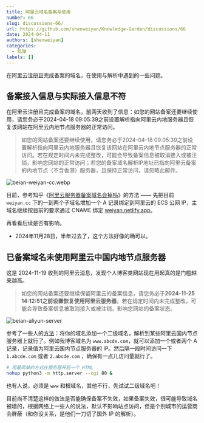 ```yaml
---
title: 阿里云域名备案与使用
number: 66
slug: discussions-66/
url: https://github.com/shenweiyan/Knowledge-Garden/discussions/66
date: 2024-04-11
authors: [shenweiyan]
categories: 
  - 乱弹
labels: []
---
```


在阿里云注册且完成备案的域名，在使用与解析中遇到的一些问题。

<!-- more -->

## 备案接入信息与实际接入信息不符

在阿里云注册且完成备案的域名，前两天收到了信息：如您的网站备案还要继续使用，请您务必于2024-04-18 09:05:39之前设置解析指向阿里云内地服务器且恢复该网站在阿里云内地节点服务器的正常访问。

> 如您的网站备案还要继续使用，请您务必于2024-04-18 09:05:39之前设置解析指向阿里云内地服务器且恢复该网站在阿里云内地节点服务器的正常访问。若在规定时间内未完成整改，可能会导致备案信息被取消接入或被注销，影响您网站的正常访问；若您的备案域名解析IP地址已指向阿里云备案的内地节点（不含香港）服务器，且保持正常访问，请忽略此邮件。

![beian-weiyan-cc.webp](https://static.weiyan.tech/2024/04/beian-weiyan-cc.webp)

目前，参考知乎《[阿里云服务器备案域名会掉吗](https://zhuanlan.zhihu.com/p/516077564)》的方法 —— 先把目前 `weiyan.cc` 下的一到两个子域名增加一个 A 记录绑定到阿里云的 ECS 公网 IP，主域名继续按目前的要求通过 CNAME 绑定 [weiyan.netlify.app](https://weiyan.netlify.app)。

再看看后续是否有影响。

- 2024年11月28日，半年过去了，这个方法好像的确可以。


## 已备案域名未使用阿里云中国内地节点服务器

这是 2024-11-19 收到的阿里云消息，发现个人博客类网站现在用起真的是门槛越来越高。

> 如您的网站备案还要继续保留阿里云的备案信息，请您务必于**2024-11-25 14:12:51之前设置恢复使用阿里云服务器**。若在规定时间内未完成整改，可能会导致备案信息被取消接入或被注销，影响您网站的备案状态。

![beian-aliyun-server](https://kg.weiyan.cc/2024/11/beian-aliyun-server.png)

参考了一些人的[方法](https://blog.csdn.net/qq_36759224/article/details/104210934)：将你的域名添加一个二级域名，解析到某些阿里云国内节点服务器上就行了。例如我博客域名为 `www.abcde.com`，就可以添加一个或者两个 A 记录，记录值为阿里云国内节点服务器的 IP。然后隔一段时间访问一下 `1.abcde.com` 或者 `2.abcde.com` ，确保有一点儿访问量就行了。

```bash
# 用最简单的方式在服务器开启一个 HTML 
nohup python3 -m http.server --cgi 80 &
```

也有人说，必须是 `www` 和根域名，其他不行，先试试二级域名吧！

目前尚不清楚这样的做法是否能确保备案不失效，如果备案失效，很可能导致域名被墙的，根据网络上一些人的说法，默认不影响站点访问，但是个别城市的运营商会屏蔽（和你没关系，是他们一刀切了国外 IP 的解析）。


<script src="https://giscus.app/client.js"
	data-repo="shenweiyan/Knowledge-Garden"
	data-repo-id="R_kgDOKgxWlg"
	data-mapping="number"
	data-term="66"
	data-reactions-enabled="1"
	data-emit-metadata="0"
	data-input-position="bottom"
	data-theme="light"
	data-lang="zh-CN"
	crossorigin="anonymous"
	async>
</script>

